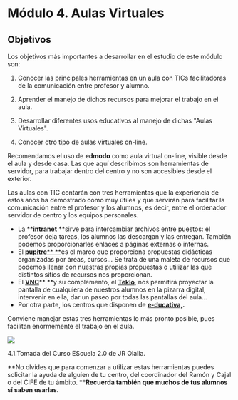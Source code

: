 
# Módulo 4. Aulas Virtuales

## Objetivos

Los objetivos más importantes a desarrollar en el estudio de este módulo son:

1. Conocer las principales herramientas en un aula con TICs facilitadoras de la comunicación entre profesor y alumno.

2. Aprender el manejo de dichos recursos para mejorar el trabajo en el aula.

3. Desarrollar diferentes usos educativos al manejo de dichas "Aulas Virtuales".

4. Conocer otro tipo de aulas virtuales on-line.

Recomendamos el uso de **edmodo** como aula virtual on-line, visible desde el aula y desde casa. Las que aquí describimos son herramientas de servidor, para trabajar dentro del centro y no son accesibles desde el exterior.

Las aulas con TIC contarán con tres herramientas que la experiencia de estos años ha demostrado como muy útiles y que servirán para facilitar la comunicación entre el profesor y los alumnos, es decir, entre el ordenador servidor de centro y los equipos personales.

- La[ ](http://www.catedu.es/intranetypupitre/index.php)**[**intranet**](http://www.catedu.es/intranetypupitre/index.php) **sirve para intercambiar archivos entre puestos: el profesor deja tareas, los alumnos las descargan y las entregan. También podemos proporcionarles enlaces a páginas externas o internas.
- El [****pupitre****** **](http://www.catedu.es/intranetypupitre/index.php)es el marco que proporciona propuestas didácticas organizadas por áreas, cursos... Se trata de una maleta de recursos que podemos llenar con nuestras propias propuestas o utilizar las que distintos sitios de recursos nos proporcionan.
- El ****[VNC](http://www.catedu.es/facilytic/2013/04/30/control-del-aula)****** **y su complemento, el ****[Teklo](http://www.catedu.es/facilytic/2013/04/30/control-del-aula)****, nos permitirá proyectar la pantalla de cualquiera de nuestros alumnos en la pizarra digital, intervenir en ella, dar un paseo por todas las pantallas del aula...
- Por otra parte, los centros que disponen de ****[e-ducativa,](http://e-ducativa.catedu.es/44700165/sitio/).****

Conviene manejar estas tres herramientas lo más pronto posible, pues facilitan enormemente el trabajo en el aula.


![](http://www.aularagon.org/Files/UserFiles/File/ESCUELA2.0/nensordenata1.jpg)

4.1.Tomada del Curso EScuela 2.0 de JR Olalla.

**No olvides que para comenzar a utilizar estas herramientas puedes solicitar la ayuda de alguien de tu centro, del coordinador del Ramón y Cajal o del CIFE de tu ámbito. ****Recuerda también que muchos de tus alumnos sí saben usarlas.**

